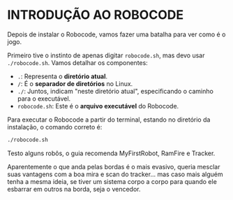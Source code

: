 # INTRODUÇÃO AO ROBOCODE

Depois de instalar o Robocode, vamos fazer uma batalha para ver como é o jogo.

Primeiro tive o instinto de apenas digitar `robocode.sh`, mas devo usar `./robocode.sh`. Vamos detalhar os componentes:

* `.`: Representa o **diretório atual**.
* `/`: É o **separador de diretórios** no Linux.
* `./`: Juntos, indicam "neste diretório atual", especificando o caminho para o executável.
* `robocode.sh`: Este é o **arquivo executável** do Robocode.

Para executar o Robocode a partir do terminal, estando no diretório da instalação, o comando correto é:

```bash
./robocode.sh
```
Testo alguns robôs, o guia recomenda MyFirstRobot, RamFire e Tracker.

Aparentemente o que anda pelas bordas é o mais evasivo, queria mesclar suas vantagens com a boa mira e scan do tracker... mas caso mais alguém tenha a mesma ideia, se tiver um sistema corpo a corpo para quando ele esbarrar em outros na borda, seja o vencedor.
